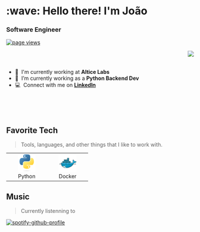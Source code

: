 <h1 align="left" id="title">:wave: Hello there! I'm João</h1>
<h3 align="left">Software Engineer</h3>

<p align="left">
  <a href="https://github.com/ryzenboi98/ryzenboi98">
    <img src="https://komarev.com/ghpvc/?username=ryzenboi98" alt="page views" />
  </a>
</p>

<a href="#ryzenboi98-title">
  <img src="https://github-readme-stats.vercel.app/api?username=ryzenboi98&show_icons=true&theme=onedark" align="right" />
</a>

<br>
<br>

- :office: &nbsp;I'm currently working at **Altice Labs**
- :seedling: &nbsp;I’m currently working as a **Python Backend Dev**
- :computer: &nbsp;Connect with me on **[LinkedIn](https://www.linkedin.com/in/jo%C3%A3o-ant%C3%B3nio/)**

<br>
<br>
<br>


<h2 align="left" id="ryzenboi98-tech">Favorite Tech</h2>

> Tools, languages, and other things that I like to work with.

<table>
  <tr>
    <td align="center" width="96">
      <a href="#ryzenboi98-tech">
        <img src="./img/python-original.svg" width="48" height="48" alt="Python" />
      </a>
      <br>Python
    </td>
    <td align="center" width="96"> 
      <a href="#ryzenboi98-tech" >
        <img src="./img/docker-original.svg" width="48" height="48" alt="Docker" />
      </a>
      <br>Docker
    </td>
  </tr>
</table>

<h2 align="left" id="ryzenboi98-tech">Music</h2>

> Currently listenning to

[![spotify-github-profile](https://spotify-github-profile.vercel.app/api/view?uid=ujuq241qyia2mvohdnnb4ay7s&cover_image=true&theme=default&show_offline=false&background_color=121212&interchange=false)](https://github.com/kittinan/spotify-github-profile)
